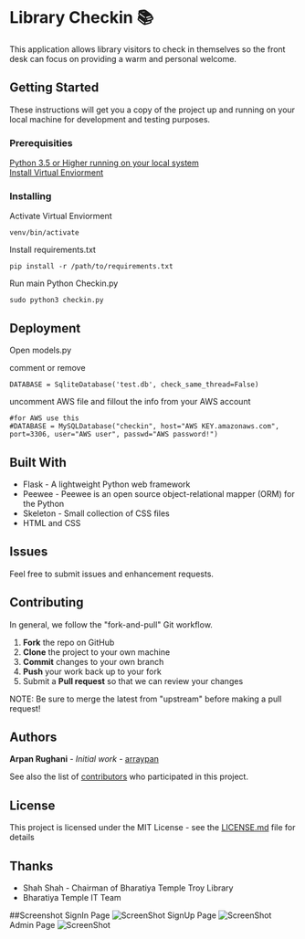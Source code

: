 # Library Checkin  :books:

This application allows library visitors to check in themselves so the front desk can focus on providing a warm and personal welcome.

## Getting Started

These instructions will get you a copy of the project up and running on your local machine for development and testing purposes.


### Prerequisities
<a href="https://www.python.org/downloads/">Python 3.5 or Higher running on your local system </a> <br>
<a href="http://flask.pocoo.org/docs/0.11/installation/">Install Virtual Enviorment</a>


### Installing

Activate Virtual Enviorment
```
venv/bin/activate
```
Install requirements.txt
```
pip install -r /path/to/requirements.txt
```
Run main Python Checkin.py
```
sudo python3 checkin.py
```

## Deployment
Open models.py

comment or remove
```
DATABASE = SqliteDatabase('test.db', check_same_thread=False)
```
uncomment AWS file and fillout the info from your AWS account 
```
#for AWS use this
#DATABASE = MySQLDatabase("checkin", host="AWS KEY.amazonaws.com", port=3306, user="AWS user", passwd="AWS password!")
```

## Built With

* Flask - A lightweight Python web framework
* Peewee - Peewee is an open source object-relational mapper (ORM) for the Python 
* Skeleton - Small collection of CSS files
* HTML and CSS


## Issues
Feel free to submit issues and enhancement requests.

## Contributing

In general, we follow the "fork-and-pull" Git workflow.

 1. **Fork** the repo on GitHub
 2. **Clone** the project to your own machine
 3. **Commit** changes to your own branch
 4. **Push** your work back up to your fork
 5. Submit a **Pull request** so that we can review your changes

NOTE: Be sure to merge the latest from "upstream" before making a pull request!


## Authors

**Arpan Rughani** - *Initial work* - [arraypan](https://github.com/arraypan)

See also the list of [contributors](https://github.com/BharatiyaTemple/LibraryCheckin/contributors) who participated in this project.

## License

This project is licensed under the MIT License - see the [LICENSE.md](LICENSE.md) file for details

## Thanks

* Shah Shah - Chairman of Bharatiya Temple Troy Library 
* Bharatiya Temple IT Team


##Screenshot
SignIn Page
![ScreenShot](https://github.com/BharatiyaTemple/LibraryCheckin/blob/master/screenshots/signin.png)
SignUp Page
![ScreenShot](https://github.com/BharatiyaTemple/LibraryCheckin/blob/master/screenshots/signup.png)
Admin Page
![ScreenShot](https://github.com/BharatiyaTemple/LibraryCheckin/blob/master/screenshots/admin.png)

